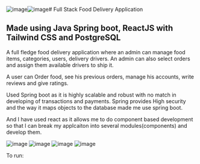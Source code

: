 ![image](https://github.com/ShahrozS/SpringBootXReact_Application_FoodDelivery/assets/90262892/82b7e4d1-5310-4f17-a104-31d2080c8c6e)![image](https://github.com/ShahrozS/SpringBootXReact_Application_FoodDelivery/assets/90262892/c4858b01-3064-4860-b9b7-60469d295fca)# Full Stack Food Delivery Application
## Made using Java Spring boot, ReactJS with Tailwind CSS and PostgreSQL

A full fledge food delivery application where an admin can manage food items, categories, users, delivery drivers.
An admin can also select orders and assign them available drivers to ship it.

A user can Order food, see his previous orders, manage his accounts, write reviews and give ratings.

Used Spring boot as it is highly scalable and robust with no match in developing of transactions and payments. Spring provides
High security and the way it maps objects to the database made me use spring boot.

And I have used react as it allows me to do component based development so that I can break my applcaiton into several modules(components) and develop them. 

![image](https://github.com/ShahrozS/SpringBootXReact_Application_FoodDelivery/assets/90262892/a0893511-3eed-47fa-b65e-86db3aa0c86c)
![image](https://github.com/ShahrozS/SpringBootXReact_Application_FoodDelivery/assets/90262892/69c6d61d-3847-4132-8183-897916c7e2a6)
![image](https://github.com/ShahrozS/SpringBootXReact_Application_FoodDelivery/assets/90262892/a78769db-9002-4cbf-9bfd-a4029b38e27a)
![image](https://github.com/ShahrozS/SpringBootXReact_Application_FoodDelivery/assets/90262892/3e159ad3-efc9-4a75-a706-f6cc278d3533)


To run:


